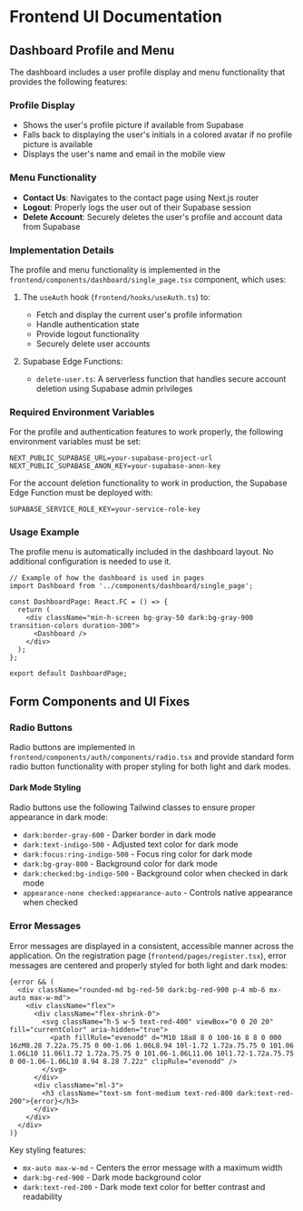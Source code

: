 # Frontend UI Documentation

## Dashboard Profile and Menu

The dashboard includes a user profile display and menu functionality that provides the following features:

### Profile Display
- Shows the user's profile picture if available from Supabase
- Falls back to displaying the user's initials in a colored avatar if no profile picture is available
- Displays the user's name and email in the mobile view

### Menu Functionality
- **Contact Us**: Navigates to the contact page using Next.js router
- **Logout**: Properly logs the user out of their Supabase session
- **Delete Account**: Securely deletes the user's profile and account data from Supabase

### Implementation Details

The profile and menu functionality is implemented in the `frontend/components/dashboard/single_page.tsx` component, which uses:

1. The `useAuth` hook (`frontend/hooks/useAuth.ts`) to:
   - Fetch and display the current user's profile information
   - Handle authentication state
   - Provide logout functionality
   - Securely delete user accounts

2. Supabase Edge Functions:
   - `delete-user.ts`: A serverless function that handles secure account deletion using Supabase admin privileges

### Required Environment Variables

For the profile and authentication features to work properly, the following environment variables must be set:

```
NEXT_PUBLIC_SUPABASE_URL=your-supabase-project-url
NEXT_PUBLIC_SUPABASE_ANON_KEY=your-supabase-anon-key
```

For the account deletion functionality to work in production, the Supabase Edge Function must be deployed with:

```
SUPABASE_SERVICE_ROLE_KEY=your-service-role-key
```

### Usage Example

The profile menu is automatically included in the dashboard layout. No additional configuration is needed to use it.

```tsx
// Example of how the dashboard is used in pages
import Dashboard from '../components/dashboard/single_page';

const DashboardPage: React.FC = () => {
  return (
    <div className="min-h-screen bg-gray-50 dark:bg-gray-900 transition-colors duration-300">
      <Dashboard />
    </div>
  );
};

export default DashboardPage;
```

## Form Components and UI Fixes

### Radio Buttons
Radio buttons are implemented in `frontend/components/auth/components/radio.tsx` and provide standard form radio button functionality with proper styling for both light and dark modes.

#### Dark Mode Styling
Radio buttons use the following Tailwind classes to ensure proper appearance in dark mode:
- `dark:border-gray-600` - Darker border in dark mode
- `dark:text-indigo-500` - Adjusted text color for dark mode
- `dark:focus:ring-indigo-500` - Focus ring color for dark mode
- `dark:bg-gray-800` - Background color for dark mode
- `dark:checked:bg-indigo-500` - Background color when checked in dark mode
- `appearance-none checked:appearance-auto` - Controls native appearance when checked

### Error Messages
Error messages are displayed in a consistent, accessible manner across the application. On the registration page (`frontend/pages/register.tsx`), error messages are centered and properly styled for both light and dark modes:

```tsx
{error && (
  <div className="rounded-md bg-red-50 dark:bg-red-900 p-4 mb-6 mx-auto max-w-md">
    <div className="flex">
      <div className="flex-shrink-0">
        <svg className="h-5 w-5 text-red-400" viewBox="0 0 20 20" fill="currentColor" aria-hidden="true">
          <path fillRule="evenodd" d="M10 18a8 8 0 100-16 8 8 0 000 16zM8.28 7.22a.75.75 0 00-1.06 1.06L8.94 10l-1.72 1.72a.75.75 0 101.06 1.06L10 11.06l1.72 1.72a.75.75 0 101.06-1.06L11.06 10l1.72-1.72a.75.75 0 00-1.06-1.06L10 8.94 8.28 7.22z" clipRule="evenodd" />
        </svg>
      </div>
      <div className="ml-3">
        <h3 className="text-sm font-medium text-red-800 dark:text-red-200">{error}</h3>
      </div>
    </div>
  </div>
)}
```

Key styling features:
- `mx-auto max-w-md` - Centers the error message with a maximum width
- `dark:bg-red-900` - Dark mode background color
- `dark:text-red-200` - Dark mode text color for better contrast and readability